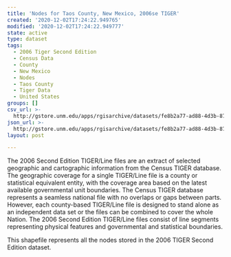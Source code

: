 ```yaml
---
title: 'Nodes for Taos County, New Mexico, 2006se TIGER'
created: '2020-12-02T17:24:22.949765'
modified: '2020-12-02T17:24:22.949777'
state: active
type: dataset
tags:
  - 2006 Tiger Second Edition
  - Census Data
  - County
  - New Mexico
  - Nodes
  - Taos County
  - Tiger Data
  - United States
groups: []
csv_url: >-
  http://gstore.unm.edu/apps/rgisarchive/datasets/fe8b2a77-ad88-4d3b-87c2-322f8b99288b/tgr2006se_taos_nodes.derived.csv
json_url: >-
  http://gstore.unm.edu/apps/rgisarchive/datasets/fe8b2a77-ad88-4d3b-87c2-322f8b99288b/tgr2006se_taos_nodes.derived.json
layout: post

---
```

The 2006 Second Edition TIGER/Line files are an extract of selected geographic and cartographic information from the Census TIGER database.  The geographic coverage for a single TIGER/Line file is a county or statistical equivalent entity, with the coverage area based on the latest available governmental unit boundaries. The Census TIGER database represents a seamless national file with no overlaps or gaps between parts.  However, each county-based TIGER/Line file is designed to stand alone as an independent data set or the files can be combined to cover the whole Nation.  The 2006 Second Edition  TIGER/Line files consist of line segments representing physical features and governmental and statistical boundaries.  

This shapefile represents all the nodes stored in the 2006 TIGER Second Edition dataset.
